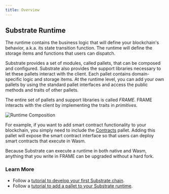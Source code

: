 ```yaml
---
title: Overview
---
```


## Substrate Runtime

The runtime contains the business logic that will define your blockchain's behavior, a.k.a. its
state transition function. The runtime will define the storage items and functions that users can
dispatch.

Substrate provides a set of modules, called pallets, that can be composed and configured. Substrate
also provides the support libraries necessary to let these pallets interact with the client. Each
pallet contains domain-specific logic and storage items. At the runtime level, you can add your own
pallets by using the standard pallet interfaces and access the public methods and traits of other
pallets.

The entire set of pallets and support libraries is called _FRAME._ FRAME interacts with the client
by implementing the traits in _primitives._

![Runtime Composition](/assets/substrate-frame-pallets-05.png)

For example, if you want to add smart contract functionality to your blockchain, you simply need to
include the [Contracts](https://substrate.dev/rustdocs/v2.0.0/pallet_contracts/index.html) pallet.
Adding this pallet will expose the smart contract interface so that users can deploy smart contracts
that execute in Wasm.

Because Substrate can execute a runtime in both native and Wasm, anything that you write in FRAME
can be upgraded without a hard fork.

### Learn More

- Follow a
  [tutorial to develop your first Substrate chain](../../tutorials/create-your-first-substrate-chain/).
- Follow a
  [tutorial to add a pallet to your Substrate runtime](../../tutorials/add-a-pallet/).
